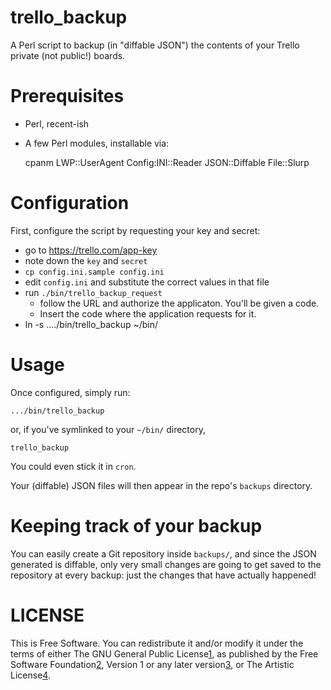 trello_backup
=============

A Perl script to backup (in "diffable JSON") the contents of your Trello
private (not public!) boards.

Prerequisites
=============

* Perl, recent-ish
* A few Perl modules, installable via:

    cpanm LWP::UserAgent Config:INI::Reader JSON::Diffable File::Slurp

Configuration
=============

First, configure the script by requesting your key and secret:

* go to https://trello.com/app-key
* note down the `key` and `secret`
* `cp config.ini.sample config.ini`
* edit `config.ini` and substitute the correct values in that file
* run `./bin/trello_backup_request`
  * follow the URL and authorize the applicaton. You'll be given a code.
  * Insert the code where the application requests for it.
* ln -s ..../bin/trello_backup ~/bin/

Usage
=====

Once configured, simply run:

    .../bin/trello_backup

or, if you've symlinked to your `~/bin/` directory,

    trello_backup

You could even stick it in `cron`.

Your (diffable) JSON files will then appear in the repo's `backups` directory.

Keeping track of your backup
============================

You can easily create a Git repository inside `backups/`, and since the JSON
generated is diffable, only very small changes are going to get saved to the
repository at every backup: just the changes that have actually happened!

LICENSE
=======

This is Free Software. You can redistribute it and/or modify it under the terms
of either The GNU General Public License[1], as published by the Free Software
Foundation[2], Version 1 or any later version[3], or The Artistic License[4].

[1]: http://dev.perl.org/licenses/gpl1.html
[2]: http://www.fsf.org/
[3]: http://www.fsf.org/licenses/licenses.html#GNUGPL
[4]: http://dev.perl.org/licenses/artistic.html
